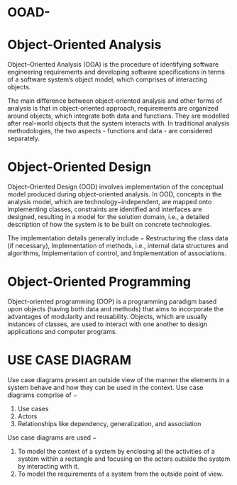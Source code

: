 # OOAD-

# Object-Oriented Analysis
Object–Oriented Analysis (OOA) is the procedure of identifying software engineering requirements and developing software specifications in terms of a software system’s object model, which comprises of interacting objects.

The main difference between object-oriented analysis and other forms of analysis is that in object-oriented approach, requirements are organized around objects, which integrate both data and functions. They are modelled after real-world objects that the system interacts with. In traditional analysis methodologies, the two aspects - functions and data - are considered separately.

# Object-Oriented Design
Object–Oriented Design (OOD) involves implementation of the conceptual model produced during object-oriented analysis. In OOD, concepts in the analysis model, which are technology−independent, are mapped onto implementing classes, constraints are identified and interfaces are designed, resulting in a model for the solution domain, i.e., a detailed description of how the system is to be built on concrete technologies.

The implementation details generally include −
Restructuring the class data (if necessary),
Implementation of methods, i.e., internal data structures and algorithms,
Implementation of control, and
Implementation of associations.

# Object-Oriented Programming
Object-oriented programming (OOP) is a programming paradigm based upon objects (having both data and methods) that aims to incorporate the advantages of modularity and reusability. Objects, which are usually instances of classes, are used to interact with one another to design applications and computer programs.

# USE CASE DIAGRAM 
Use case diagrams present an outside view of the manner the elements in a system behave and how they can be used in the context.
Use case diagrams comprise of −
1. Use cases
2. Actors
3. Relationships like dependency, generalization, and association

Use case diagrams are used −
1. To model the context of a system by enclosing all the activities of a system within a rectangle and focusing on the actors outside the system by interacting with it.
2. To model the requirements of a system from the outside point of view.
